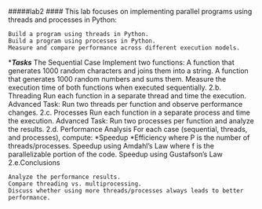 #####lab2 ####
This lab focuses on implementing parallel programs using threads and processes in Python:

    Build a program using threads in Python.
    Build a program using processes in Python.
    Measure and compare performance across different execution models.
****Tasks***
 The Sequential Case
  Implement two functions:
  A function that generates 1000 random characters and joins them into a string.
  A function that generates 1000 random numbers and sums them.
  Measure the execution time of both functions when executed sequentially.
2.b. Threading
  Run each function in a separate thread and time the execution.
  Advanced Task: Run two threads per function and observe performance changes.
2.c. Processes
  Run each function in a separate process and time the execution.
  Advanced Task: Run two processes per function and analyze the results.
2.d. Performance Analysis
  For each case (sequential, threads, and processes), compute:
  *Speedup
  *Efficiency
  where P is the number of threads/processes.
  Speedup using Amdahl’s Law
  where f is the parallelizable portion of the code.
  Speedup using Gustafson’s Law
2.e.Conclusions

    Analyze the performance results.
    Compare threading vs. multiprocessing.
    Discuss whether using more threads/processes always leads to better performance.

